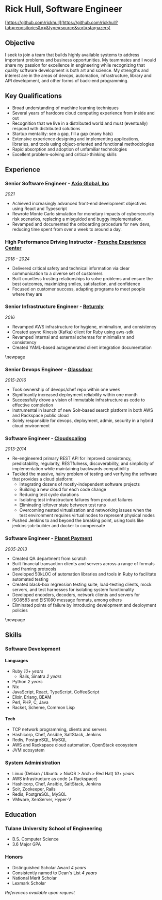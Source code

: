 # Rick Hull, Software Engineer

[https://github.com/rickhull](https://github.com/rickhull?tab=repositories&q=&type=source&sort=stargazers)

## Objective

I seek to join a team that builds highly available systems to address
important problems and business opportunities.  My teammates and
I would share my passion for excellence in engineering while recognizing
that quality software development is both art and science.  My strengths
and interest are in the areas of devops, automation, infrastructure,
library and API development, and other forms of back-end programming.

## Key Qualifications

* Broad understanding of machine learning techniques
* Several years of hardcore cloud computing experience from inside and out
* Recognition that we live in a distributed world and must (eventually)
  respond with distributed solutions
* Startup mentality: see a gap, fill a gap (many hats)
* Extensive experience designing and implementing applications, libraries,
  and tools using object-oriented and functional methodologies
* Rapid absorption and adoption of unfamiliar technologies
* Excellent problem-solving and critical-thinking skills

## Experience

###  Senior Software Engineer - [Axio Global, Inc](https://www.axio.com)

*2021*

* Achieved increasingly advanced front-end development objectives using
  React and Typescript
* Rewrote Monte Carlo simulation for monetary impacts of cybersecurity
  risk scenarios, replacing a misguided and buggy implementation.
* Revamped and documented the onboarding procedure for new devs, reducing
  time spent from over a week to around a day.

### High Performance Driving Instructor - [Porsche Experience Center](https://porschedriving.com/atlanta)

*2018 - 2024*

* Delivered critical safety and technical information via clear communication
  to a diverse set of customers
* Built countless trusting relationships to solve problems and ensure the
  best outcomes, maximizing smiles, satisfaction, and confidence
* Focused on customer success, adapting programs to meet people where they are

###  Senior Infrastructure Engineer - [Returnly](https://returnly.com)

*2016*

* Revamped AWS infrastructure for hygiene, minimalism, and consistency
* Created async Kinesis (Kafka) client for Ruby using aws-sdk
* Revamped internal and external schemas for minimalism and consistency
* Created YAML-based autogenerated client integration documentation

<div style="page-break-after: always">
\newpage
</div>

###  Senior Devops Engineer - [Glassdoor](https://www.glassdoor.com)

*2015-2016*

* Took ownership of devops/chef repo within one week
* Significantly increased deployment reliability within one month
* Successfully drove a vision of immutable infrastructure as code to
  effective completion
* Instrumental in launch of new Solr-based search platform in both AWS
  and Rackspace public cloud
* Solely responsible for devops, deployment, admin, security in a
  hybrid cloud environment

### Software Engineer - [Cloudscaling](https://www.cloudscaling.com)

*2013-2014*

* Re-engineered primary REST API for improved consistency, predictability,
  regularity, RESTfulness, discoverability, and simplicity of implementation
  while maintaining backwards compatibility
* Tackled the massive, hairy problem of testing and verifying the software
  that provides a cloud platform:
  - Integrating dozens of mostly-independent software projects
  - Building a new cloud for each code change
  - Reducing test cycle durations
  - Isolating test infrastructure failures from product failures
  - Eliminating leftover state between test runs
  - Overcoming nested virtualization and networking issues when the test
    environment requires virtual nodes to represent physical nodes
* Pushed Jenkins to and beyond the breaking point, using tools like
  jenkins-job-builder and docker to compensate

### Software Engineer - [Planet Payment](https://www.planetpayment.com)

*2005-2013*

* Created QA department from scratch
* Built financial transaction clients and servers across a range of formats
  and framing protocols
* Developed 50kLOC of automation libraries and tools in Ruby to facilitate
  automated testing
* Created black-box regression testing suite, load-testing clients, mock
  servers, and test harnesses for isolating system functionality
* Developed encoders, decoders, network clients and servers for ISO8583 and
  EIS1080 message formats, among others
* Eliminated points of failure by introducing development and deployment
  policies

<div style="page-break-after: always">
\newpage
</div>

## Skills

### Software Development

#### Languages

* Ruby *10+ years*
  - Rails, Sinatra *2 years*
* Python *2 years*
* Nix
* JavaScript, React, TypeScript, CoffeeScript
* Elixir, Erlang, BEAM
* Perl, PHP, C, Java
* Racket, Scheme, Common Lisp

#### Tech

* TCP network programming, clients and servers
* Hashicorp, Chef, Ansible, SaltStack, Jenkins
* Redis, PostgreSQL, MySQL
* AWS and Rackspace cloud automation, OpenStack ecosystem
* JVM ecosystem

### System Administration

* Linux (Debian / Ubuntu > NixOS > Arch > Red Hat) *10+ years*
* AWS infrastructure as code (+ Rackspace)
* Hashicorp, Chef, Ansible, SaltStack, Jenkins
* Solr, Zookeeper, Rails
* Redis, PostgreSQL, MySQL
* VMware, XenServer, Hyper-V

## Education

### Tulane University School of Engineering

* B.S. Computer Science
* 3.6 Major GPA

### Honors

* Distinguished Scholar Award *4 years*
* Consistently named to Dean's List *4 years*
* National Merit Scholar
* Lexmark Scholar

*References available upon request*
